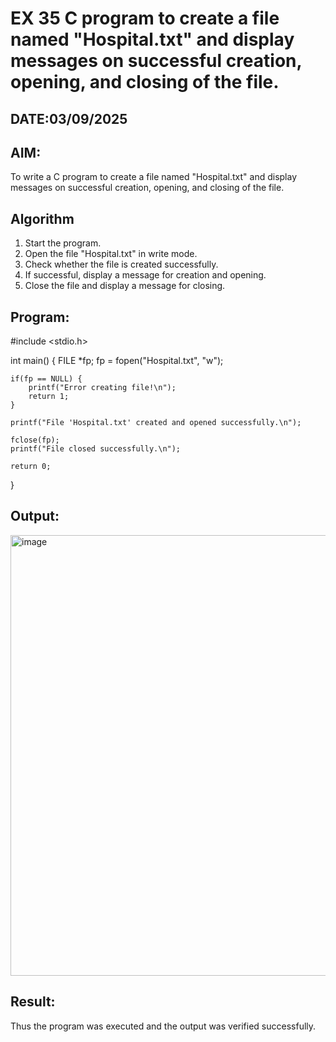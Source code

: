 # EX 35 C program to create a file named "Hospital.txt" and display messages on successful creation, opening, and closing of the file.
## DATE:03/09/2025
## AIM:
To write a C program to create a file named "Hospital.txt" and display messages on successful creation, opening, and closing of the file.

## Algorithm
1. Start the program.
2. Open the file "Hospital.txt" in write mode.
3. Check whether the file is created successfully.
4. If successful, display a message for creation and opening.
5. Close the file and display a message for closing.  

## Program:
#include <stdio.h>

int main() {
    FILE *fp;
    fp = fopen("Hospital.txt", "w");

    if(fp == NULL) {
        printf("Error creating file!\n");
        return 1;
    }

    printf("File 'Hospital.txt' created and opened successfully.\n");

    fclose(fp);
    printf("File closed successfully.\n");

    return 0;
}

## Output:

<img width="1718" height="705" alt="image" src="https://github.com/user-attachments/assets/32434b61-45db-4a0b-ad9a-ffbd986282ba" />


## Result:
Thus the program was executed and the output was verified successfully.
